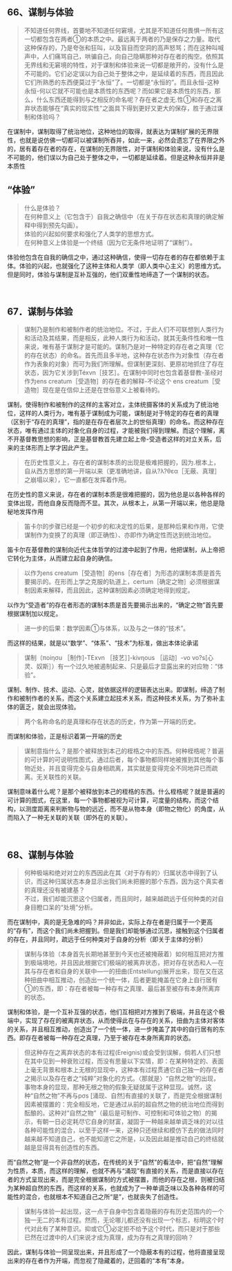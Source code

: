 <h2>66、谋制与体验</h2><blockquote data-pid="1SIUtgSJ">不知道任何界线，首要地不知道任何窘境，尤其是不知道任何畏惧一所有这一切都包含在两者①的本质之中。最远离于两者的乃是保存之力量。取代这种保存的，乃是夸张和狂叫，以及盲目而空洞的高声怒骂；而在这种叫喊声中，人们痛骂自己，哄骗自己，向自己隐瞒那种对存在者的掏空。依照其无界线和无窘境的特性，对于谋制和体验来说一切都是敞开的，没有什么是不可能的。它们必定误以为自己处于整体之中，是延续着的东西，而且因此它们所熟悉的东西便莫过于“永恒”了。一切都是“永恒的”。而且永恒-这种永恒-何以它就不可能也是本质性的东西呢？而如果它是本质性的东西，那么，什么东西还能得到与之相反的命名呢？存在者之虚无.性①和存在之离弃状态能够在“真实的现实性”之面具下得到更好又更大的保存，胜于通过谋制和体验吗？</blockquote><p data-pid="UW2ESJq1">在谋制中，谋制取得了统治地位，这种地位的取得，就表达为谋制扩展的无界限性，也就是说仿佛一切都可以被谋制所吞并，如此一来，必然会遗忘了在界限之外的，居有着存在者的存在，在谋制的无界限性，对于谋制和体验来说，没有什么是不可能的，他们误以为自己处于整体之中，一切都是延续着。但是这种永恒并非是本质性</p><h2>“体验”</h2><blockquote data-pid="3IpzmP8-">什么是体验？<br>在何种意义上（它包含于）自我之确信中（在关于存在状态和真理的确定解释中得到预先勾画）。<br>体验的兴起如何要求和强化了人类学的思想方式。<br>在何种意义上体验是一个终结（因为它无条件地证明了“谋制”）。</blockquote><p data-pid="LEKG-FtM">体验他包含在自我的确信之中，通过这种确信，使得一切存在者的存在都依赖于主体。体验的兴起，也就强化了这种主体和人类学（即人类中心主义）的思维方式。但是同时，体验与谋制是互补互强的，他们双重性地缔造了一个谋制的状态。</p><p><br></p><h2>67．谋制与体验</h2><blockquote data-pid="bfJIKYtu">谋制乃是制作和被制作者的统治地位。不过，于此人们不可联想到人类行为和活动及其结果，而是相反，此种人类行为和活动，就其无条件性和唯一性来说，唯有基于谋制才是可能的。谋制乃是对一种特定的存在者之真理（它的存在状态）的命名。首先而且多半地，这种存在状态作为对象性（存在者作为表象的对象）而可为我们所理解。但谋制更深刻、更原初地抓住了存在状态，因为它关涉到Téxvn［技艺］。在谋制中同时也包含着基督教-圣经对作为ens creatum［受造物］的存在者的解释-不论这个 ens creatum［受造物］现在是在信仰上还是在世俗意义上被看待的。</blockquote><p data-pid="F2DoPLWm">谋制，使得制作和被制作的这样的主客对立，主体统摄客体的关系成为了统治地位，这样的人类行为，唯有基于谋制成为可能，谋制是对于特定的存在者的真理（区别于“存在的真理”，指的是在存在者层次上的世俗真理）的命名。而这种存在状态，唯有通过主体的对象化自身的过程，才能被我们得到理解。而这个理解，离不开基督教思想的影响，正是基督教首先建立起上帝-受造者这样的对立关系，后来的主体形而上学才因此产生。</p><blockquote data-pid="kQNUX9U-">在历史性意义上，存在者的谋制本质的出现是极难把握的，因为.根本上，自从西方思想的第一开端以来（更准确地讲，自从?λ?θεα［无蔽、真理］之崩塌以来），它一直都在发挥着作用。</blockquote><p data-pid="U-ftf9tq">在历史性的意义来说，存在者的谋制本质是很难把握的，因为他总是以各种各样的变体出现，而他自身反而隐而不显。其次，从根本上，从第一开端以来，他总是隐秘地发挥作用</p><blockquote data-pid="B5xbNY_b">笛卡尔的步骤已经是一个初步的和决定性的后果，是那种后果和作用，它使谋制作为变换了的真理（即正确性）、亦即作为确定性而达到统治地位。</blockquote><p data-pid="UbQDC68e">笛卡尔在基督教的谋制向近代主体哲学的过渡中起到了作用，他把谋制，从上帝把它转化为主体，从而建立起自身的确信。</p><blockquote data-pid="7l1cMU0g">以作为ens creatum［受造物］的ens［存在者］为形态的谋制本质是首先要揭示的。在形而上学之克服的轨道上，certum［确定之物］必须根据谋制因素来解释，而且因此，这种谋制因素必须确定地得到规定。</blockquote><p data-pid="mKTp6K5a">以作为“受造者”的存在者形态的谋制本质是首先要揭示出来的，“确定之物”首先要根据谋制加以规定。</p><blockquote data-pid="wcE-osMc">进一步的后果：数学因素①与体系，以及与之一体的“技术”。</blockquote><p data-pid="KJpHAglm">而这样的结果，就是以“数学”、“体系”、“技术”为标准，做出本体论承诺</p><blockquote data-pid="4zKQCfjn">谋制（πoiησu ［制作]-TExvn ［技艺］]-kivηous ［运动］-vo vo?s[心灵、奴斯］）有一个过久地被遏制起来、只是最后才显露出来的对应物：“体验”。</blockquote><p data-pid="qSGiAyrn">谋制、制作、技术、运动、心灵，就依据这样的逻辑表达出来。即谋制，缔造了制作和被制作者的关系，而这个关系建立起技术关系，而这种技术关系，为了弥补主体的匮乏，就会出现体验。</p><blockquote data-pid="udK17dZN">两个名称命名的是真理和存在状态的历史，作为第一开端的历史。</blockquote><p data-pid="jL4zt4O0">而谋制和体验，正是标识着第一开端的历史</p><blockquote data-pid="v28Uyg0B">谋制意指什么？是那个被释放到本己的桎梏之中的东西。何种桎梏呢？普遍的可计算的可说明性图式，通过后者，每个事物都同样地被推到其他每个事物近处，并且变得完全与自身相疏离，其实就是变得完全不同地异已而疏离。无关联性的关联。</blockquote><p data-pid="7mcvTsvH">谋制意味着什么呢？是那个被释放到本己的桎梏的东西。什么桎梏呢？就是普遍的可计算的图式，在这里，每一个事物都被视为可计算，可度量的结构，而这个结构，以测度距离来判断物与物的远近，而不是从物本身（即物之物化）的角度，从而陷入了一种无关联的关联（即外在的关联）。</p><p><br></p><h2>68、谋制与体验</h2><blockquote data-pid="JUtEX98f">何种极端和绝对对立的东西因此在其〈对于存有的〉归属状态中得到了认识，而这种归属状态本身显示出我们尚未把握的那个东西，因为这个真实者的真理还没有被建基？<br>不过，我们却能沉思这个归属者，而且同时，越来越疏远于任何种类的对自身目瞪口呆的“处境”分析。</blockquote><p data-pid="3-A9TRiJ">而在谋制中，真的是无急难的吗？并非如此，实际上存在者是归属于一个更高的“存有”，而这个我们尚未把握到。但是我们却能够通过沉思，接触到这个归属者的存在，并且同时，疏远于任何种类对于自身的分析（即关于主体的分析）</p><blockquote data-pid="wsPW8XAX">谋制与体验（本身首先长期地甚至到今天也还被掩蔽着）如何相互把对方推到极端境地，并且因此根据它们极端的被离弃状态，把对存在状态和人—在其与存在者和自身的关联中—一的扭曲(Entstellung)展开出来，现在又在这种扭曲中相互推动，创造出一个统一体，后者更能掩盖在它身上自行居有①的东西，即：存在者被每一种存有之真理、最后甚至被存有本身所离弃的状态。</blockquote><p data-pid="R-5nRDD0">谋制和体验，是一个互补互强的状态，他们互相把对方推到了极端，并且在这个极端中，实现了存在的被离弃状态，从而使得此在与存在的关系，扭曲为主体对客体的关系，并且相互推动，创造出了一个统一体，进一步掩盖了其中的自行居有的东西。即存在者被每一种存在之真理，乃至于被存在本身所离弃的状态。</p><blockquote data-pid="d6UBH89v">但这种存在之离弃状态的本有过程(Ereignis)或会受到误解，倘若人们只想在其中见到一种衰败过程，而没有思量以下实情，即：在某种特定的、表面上毫无背景和根本上无根的显现中，这种本有过程贯通它自己独一的存在者之揭示以及存在者之“纯粹”对象化的方式。〈那就是〉“自然之物”的出现，事物本身的显现，那种无根之物的假象无疑就属于这种显现。诚然，这种“自然之物”不再与pσs [涌现、自然]有直接的关联了，而是完全根据谋制因素被摆置的：完全相反地，它是通过从前的超自然之物的统治地位而得到酝酿的。这种对“自然之物”（最后是可制作、可控制和可体验之物）的揭示，有朝一日必定耗尽它自身的财富，凝固于一种越来越单调乏味的对以往各种可能性的混合，以至于这样一来，这种只还继续和模仿下去的做法同时越来越不知道自己，也不能知道它之所是，以及因此越是推动自己的终结就越是显得具有创造性的东西。</blockquote><p data-pid="tYAlpoC4">而“自然之物”是一个非自然的状态，在传统的关于“自然”的看法中，把“自然”理解为性质，本质，而这样的理解，也就不再与“涌现”有直接的关系，而是直接以存在者的方式呈现出来，而是完全根据谋制的方式被摆置，而他的存在之根，则被归结为某种超自然的东西，而这样的关系，也就成为了一种单调乏味以及各种各样的可能性的混合，也就根本不知道自己之所“是”，也就丧失了创造性。</p><blockquote data-pid="By9JVwYT">谋制与体验一起出现，这一点于自身中包含着隐蔽的存有历史范围内的一个独一无二的本有过程。然而，无论哪儿都还没有出现一个标志，标明这个时代对此有了某种意识。抑或它①必定拒不给予这个时代，而只是对于那些已然在过渡中的人们来说才成为真理，成为存有之真理的回响？</blockquote><p data-pid="wEcIF6nO">因此，谋制与体验一同呈现出来，并且形成了一个隐蔽本有的过程，他将直接呈现出来的存在者作为开端，而忽视了隐藏着的，迂回着的“本有”本身。</p><p></p>